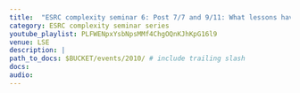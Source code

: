 ```yaml
---
title:  "ESRC complexity seminar 6: Post 7/7 and 9/11: What lessons have been learnt on evacuating, following a major disaster? What can state of the art modelling, simulations and a complexity theory approach contribute to policy?"
category: ESRC complexity seminar series
youtube_playlist: PLFWENpxYsbNpsMMf4ChgOQnKJhKpG16l9
venue: LSE
description: |
path_to_docs: $BUCKET/events/2010/ # include trailing slash
docs:
audio:
---
```


